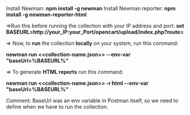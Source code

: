 Install Newman: **npm install -g newman** 
Install Newman reporter: **npm install -g newman-reporter-html**

=>Run this before running the collection with your IP address and port: **set BASEURL=http://your_IP:your_Port/opencart/upload/index.php?route=**

=> Now, to **run** the collection **locally** on your system, run this command: 

**newman run <<collection-name.json>> --env-var "baseUrl=%BASEURL%"**

=> To generate **HTML reports** run this command:

**newman run <<collection-name.json>> -r html --env-var "baseUrl=%BASEURL%"**

Comment: BaseUrl was an env variable in Postman itself, so we  need to define when we have to run the collection.
